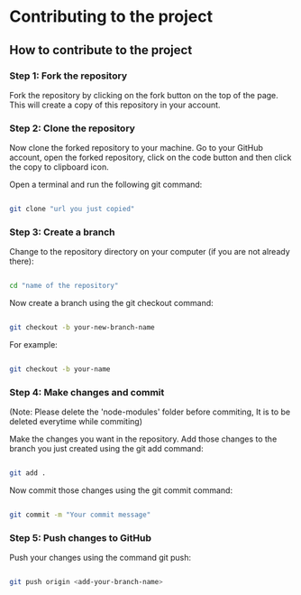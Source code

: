 <!-- Make a effecient .md file to tell the contributors how to contribute in the project. Please mention one point specially that while commiting please delete the 'node-modules' folder as it is a react app project -->

# Contributing to the project

## How to contribute to the project

### Step 1: Fork the repository

Fork the repository by clicking on the fork button on the top of the page. This will create a copy of this repository in your account.

### Step 2: Clone the repository

Now clone the forked repository to your machine. Go to your GitHub account, open the forked repository, click on the code button and then click the copy to clipboard icon.

Open a terminal and run the following git command:

```bash

git clone "url you just copied"

```

### Step 3: Create a branch

Change to the repository directory on your computer (if you are not already there):

```bash

cd "name of the repository"

```

Now create a branch using the git checkout command:

```bash

git checkout -b your-new-branch-name

```

For example:

```bash

git checkout -b your-name

```

### Step 4: Make changes and commit

(Note: Please delete the 'node-modules' folder before commiting, It is to be deleted everytime while commiting)

Make the changes you want in the repository. Add those changes to the branch you just created using the git add command:

```bash

git add .

```

Now commit those changes using the git commit command:

```bash

git commit -m "Your commit message"

```

### Step 5: Push changes to GitHub

Push your changes using the command git push:

```bash

git push origin <add-your-branch-name>

```

